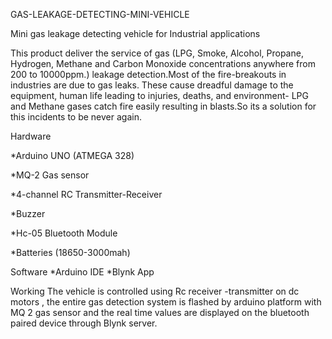 GAS-LEAKAGE-DETECTING-MINI-VEHICLE

Mini gas leakage detecting vehicle for Industrial applications

This product deliver the service of gas (LPG, Smoke, Alcohol, Propane, Hydrogen, Methane and Carbon Monoxide concentrations anywhere from 200 to 10000ppm.) leakage detection.Most of the fire-breakouts in industries are due to gas leaks. These cause dreadful damage to the equipment, human life leading to injuries, deaths, and environment- LPG and Methane gases catch fire easily resulting in blasts.So its a solution for this incidents to be never again.

Hardware

*Arduino UNO (ATMEGA 328)

*MQ-2 Gas sensor

*4-channel RC Transmitter-Receiver

*Buzzer

*Hc-05 Bluetooth Module

*Batteries (18650-3000mah)

Software
*Arduino IDE
*Blynk App

Working
The vehicle is controlled using Rc receiver -transmitter on dc motors , the entire gas detection system is flashed by arduino platform with MQ 2 gas sensor and the real time values are displayed on the bluetooth paired device through Blynk server. 
